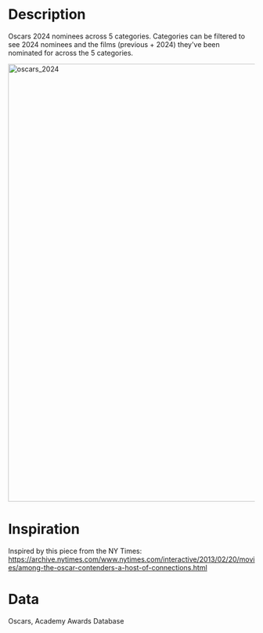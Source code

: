 # Description
Oscars 2024 nominees across 5 categories. Categories can be filtered to see 2024 nominees and the films (previous + 2024) they've been nominated for across the 5 categories.

<img width="893" alt="oscars_2024" src="https://github.com/jhjanicki/oscars_network/assets/6565011/88b525d4-c455-4e3d-9a5e-c60b6d0046b3">

# Inspiration 
Inspired by this piece from the NY Times: https://archive.nytimes.com/www.nytimes.com/interactive/2013/02/20/movies/among-the-oscar-contenders-a-host-of-connections.html

# Data
Oscars, Academy Awards Database
